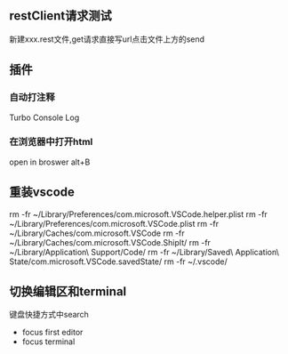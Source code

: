 
## restClient请求测试
新建xxx.rest文件,get请求直接写url点击文件上方的send


## 插件
### 自动打注释
Turbo Console Log

### 在浏览器中打开html 
open in broswer  alt+B


## 重装vscode
rm -fr ~/Library/Preferences/com.microsoft.VSCode.helper.plist
rm -fr ~/Library/Preferences/com.microsoft.VSCode.plist
rm -fr ~/Library/Caches/com.microsoft.VSCode
rm -fr ~/Library/Caches/com.microsoft.VSCode.ShipIt/
rm -fr ~/Library/Application\ Support/Code/
rm -fr ~/Library/Saved\ Application\ State/com.microsoft.VSCode.savedState/
rm -fr ~/.vscode/

## 切换编辑区和terminal
键盘快捷方式中search
- focus first editor 
- focus terminal

